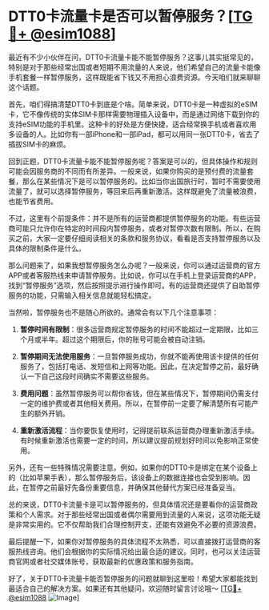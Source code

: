 # DTT0卡流量卡是否可以暂停服务？[[TG💪+ @esim1088](https://t.me/s/esim1088)]

最近有不少小伙伴在问，DTT0卡流量卡能不能暂停服务？这事儿其实挺常见的，特别是对于那些经常出国或者短期不用流量的人来说，他们希望自己的流量卡能像手机套餐一样暂停服务，这样既能省下钱又不用担心浪费资源。今天咱们就来聊聊这个话题。

首先，咱们得搞清楚DTT0卡到底是个啥。简单来说，DTT0卡是一种虚拟的eSIM卡，它不像传统的实体SIM卡那样需要物理插入设备中，而是通过网络下载到你的支持eSIM功能的手机里。这种卡的好处是方便快捷，适合经常换手机或者喜欢用多设备的人。比如你有一部iPhone和一部iPad，都可以用同一张DTT0卡，省去了插拔SIM卡的麻烦。

回到正题，DTT0卡流量卡能不能暂停服务呢？答案是可以的，但具体操作和规则可能会因服务商的不同而有所差异。一般来说，如果你购买的是预付费的流量套餐，那么在某些情况下是可以暂停服务的。比如当你出国旅行时，暂时不需要使用流量了，就可以选择暂停服务，等回来后再重新激活。这样既避免了流量被浪费，也能节省费用。

不过，这里有个前提条件：并不是所有的运营商都提供暂停服务的功能。有些运营商可能只允许你在特定的时间段内暂停服务，或者对暂停次数有限制。所以，在购买之前，大家一定要仔细阅读相关的条款和服务协议，看看是否支持暂停服务以及具体的限制条件是什么。

那么问题来了，如果我想暂停服务怎么办呢？一般来说，你可以通过运营商的官方APP或者客服热线来申请暂停服务。比如说，你可以在手机上登录运营商的APP，找到“暂停服务”选项，然后按照提示进行操作即可。有的运营商还提供了自助暂停服务的功能，只需输入相关信息就能轻松搞定。

当然啦，暂停服务也不是随心所欲的。通常会有以下几个注意事项：

1. **暂停时间有限制**：很多运营商规定暂停服务的时间不能超过一定期限，比如三个月或半年。超过这个期限后，你的账号可能会被自动注销。
   
2. **暂停期间无法使用服务**：一旦暂停服务成功，你就不能再使用该卡提供的任何服务了，包括打电话、发短信和上网等功能。因此，在决定暂停之前，最好确认一下自己这段时间确实不需要这些服务。

3. **费用问题**：虽然暂停服务可以帮你省钱，但在某些情况下，暂停期间仍需支付一定的维护费或者其他相关费用。所以，在暂停前一定要了解清楚所有可能产生的额外开销。

4. **重新激活流程**：当你要恢复使用时，记得提前联系运营商办理重新激活手续。有时候重新激活也需要一定的时间，所以建议提前规划好时间以免影响正常使用。

另外，还有一些特殊情况需要注意。例如，如果你的DTT0卡是绑定在某个设备上的（比如苹果手表），那么暂停服务后，该设备上的数据连接也会受到影响。因此，在暂停之前最好先备份重要信息，并确保其他替代方案已经准备妥当。

总的来说，DTT0卡流量卡是可以暂停服务的，但具体情况还是要看你的运营商政策和个人需求。对于那些经常出国或者偶尔需要用到流量的人来说，这项功能无疑是非常实用的。它不仅帮助我们合理控制开支，还能有效避免不必要的资源浪费。

最后提醒一下，如果你对暂停服务的具体流程不太熟悉，可以直接拨打运营商的客服热线咨询。他们会根据你的实际情况给出最合适的建议。同时，也可以关注运营商官网或者社交媒体账号，获取最新的优惠政策和服务指南。

好了，关于DTT0卡流量卡能否暂停服务的问题就聊到这里啦！希望大家都能找到最适合自己的解决方案。如果还有其他疑问，欢迎随时留言讨论哦～ [[TG💪+ @esim1088](https://t.me/s/esim1088) ![Image](https://i.postimg.cc/4NQfJmqS/Snipaste-2025-05-13-00-14-12.png)]